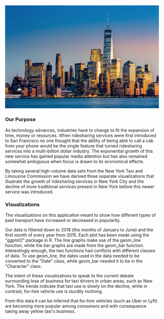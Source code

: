 ![](nyc_info201.jpg)


### Our Purpose

As technology advances, industries have to change to fit the expansion of time, money or resources. When ridesharing
services were first introduced to San Francisco no one thought that the ability of being able
to call a cab from your phone would be the single feature that turned ridesharing services into a multi-billion dollar
industry. The exponential growth of this new service has gained popular media attention but has also remained somewhat
ambiguous when focus is drawn to its economical effects.  

By taking several high-volume data sets from the New York Taxi
and Limousine Commission we have derived three separate visualizations that illustrate the growth of ridesharing
services in New York City and the decline of more traditional services present in New York before this newer service was
introduced.

### Visualizations

The visualizations on this application meant to show how different types of paid transport have
increased or decreased in popularity.  

Our data is filtered down to 2018 (the months of January to June)
and the first month of every year from 2015. 
Each plot has been made using the "ggplot2" package in R. The line graphs make use of the geom_line function, while the bar graphs are made from the geom_bar function. Interestingly enough, the two functions had conflicts with different classes of data. To use geom_line, the dates used in the data needed to be converted to the "Date" class, while geom_bar needed it to be in the "Character" class.

The intent of these visualizations to speak to the current
debate surrounding lose of business for taxi drivers in urban areas, such as New York. The trends indicate that taxi use is slowly
on the decline, while in contrast, for-hire vehicle use is sturdily inclining.  

From this data it can be inferred that
for-hire vehicles (such as Uber or Lyft) are becoming more popular among consumers and with consequence taking away yellow
taxi's business.